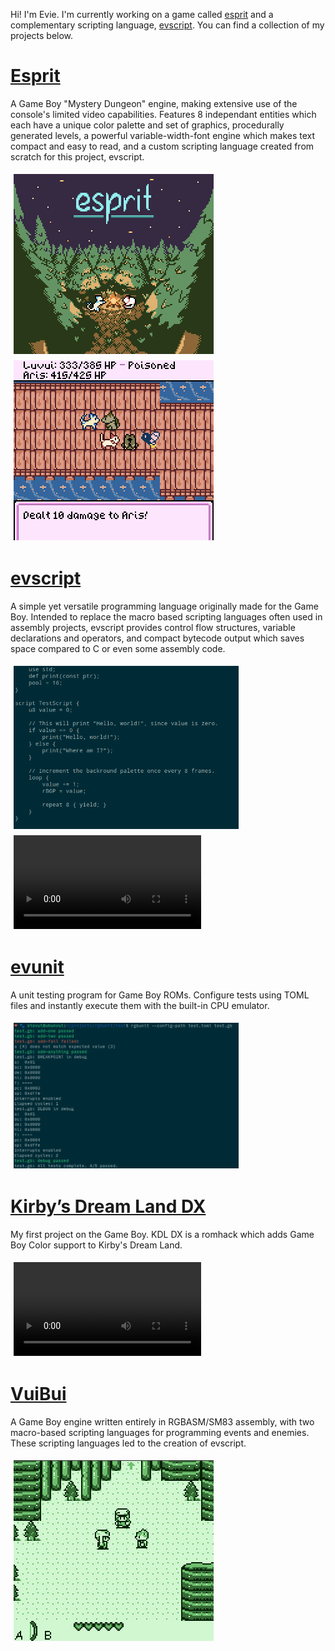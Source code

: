 <head>
<title>Evie | Projects</title>
<style>
    .image {
        float: left;
        padding: 5px;
        max-width: 360px;
        height: auto;
    }
    .image-row::after {
        content: "";
        clear: both;
        display: table;
    }
</style>
</head>

Hi! I'm Evie.
I'm currently working on a game called [esprit](https://github.com/eievui5/esprit) and a complementary scripting language,
[evscript](https://github.com/eievui5/evscript).
You can find a collection of my projects below.

# [Esprit](https://github.com/eievui5/esprit)

A Game Boy "Mystery Dungeon" engine, making extensive use of the
console's limited video capabilities. Features 8 independant entities which
each have a unique color palette and set of graphics, procedurally
generated levels, a powerful variable-width-font engine which makes text
compact and easy to read, and a custom scripting language created from
scratch for this project, evscript.

<div class=image-row>
<img class=image src="assets/esprit-title.png">
<img class=image src="assets/esprit-gameplay.png">
</div>

# [evscript](https://github.com/eievui5/evscript)

A simple yet versatile programming language originally made for the
Game Boy. Intended to replace the macro based scripting languages often
used in assembly projects, evscript provides control flow structures,
variable declarations and operators, and compact bytecode output which
saves space compared to C or even some assembly code.

<div class=image-row>
<img class=image src="assets/evscript-source.png">
<video class=image loop controls>
<source src="assets/evscript-hello-world.mp4" type="video/mp4">
</video>
</div>

# [evunit](https://github.com/eievui5/evunit)

A unit testing program for Game Boy ROMs.
Configure tests using TOML files and instantly execute them with the built-in CPU emulator.

<div class=image-row>
<img class=image src="assets/rgbunit-results.png">
</div>

# [Kirby’s Dream Land DX](https://github.com/eievui5/kdl-dx)

My first project on the Game Boy. KDL DX is a romhack
which adds Game Boy Color support to Kirby's Dream Land.

<div class=image-row>
<video class=image loop controls>
<source src="assets/kdl-dx.mp4" type="video/mp4">
</video>
</div>

# [VuiBui](https://github.com/eievui5/vuibui-engine)

A Game Boy engine written entirely in RGBASM/SM83 assembly,
with two macro-based scripting languages for programming events and enemies.
These scripting languages led to the creation of evscript.

<div class=image-row>
<img class=image src="assets/vuibui.png">
</div>
